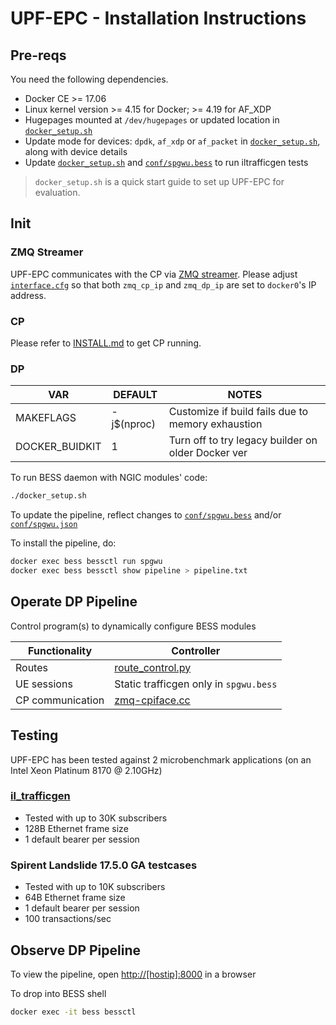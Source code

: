 <!--
SPDX-License-Identifier: Apache-2.0
Copyright(c) 2019 Intel Corporation
-->

# UPF-EPC - Installation Instructions

## Pre-reqs

You need the following dependencies.

* Docker CE >= 17.06
* Linux kernel version >= 4.15 for Docker; >= 4.19 for AF_XDP
* Hugepages mounted at `/dev/hugepages` or updated location in [`docker_setup.sh`](docker_setup.sh)
* Update mode for devices: `dpdk`, `af_xdp` or `af_packet` in [`docker_setup.sh`](docker_setup.sh),
    along with device details
* Update [`docker_setup.sh`](docker_setup.sh) and [`conf/spgwu.bess`](conf/spgwu.bess) to run iltrafficgen tests

>`docker_setup.sh` is a quick start guide to set up UPF-EPC for evaluation.

## Init

### ZMQ Streamer

UPF-EPC communicates with the CP via [ZMQ streamer](https://github.com/omec-project/ngic-rtc/blob/master/dev_scripts/start-ZMQ_Streamer.sh). Please adjust
[`interface.cfg`](https://github.com/omec-project/ngic-rtc/blob/master/config/interface.cfg) so that both `zmq_cp_ip` and `zmq_dp_ip` are set to `docker0`'s IP address.

### CP

Please refer to [INSTALL.md](https://github.com/omec-project/ngic-rtc/blob/master/INSTALL.MD) to get CP running.

### DP

| VAR            | DEFAULT    | NOTES                                              |
|----------------|------------|----------------------------------------------------|
| MAKEFLAGS      | -j$(nproc) | Customize if build fails due to memory exhaustion  |
| DOCKER_BUIDKIT |          1 | Turn off to try legacy builder on older Docker ver |

To run BESS daemon with NGIC modules' code:

```bash
./docker_setup.sh
```

To update the pipeline, reflect changes to [`conf/spgwu.bess`](conf/spgwu.bess)
and/or [`conf/spgwu.json`](conf/spgwu.json)

To install the pipeline, do:

```bash
docker exec bess bessctl run spgwu
docker exec bess bessctl show pipeline > pipeline.txt
```

## Operate DP Pipeline

Control program(s) to dynamically configure BESS modules

| Functionality | Controller |
|---------------|------------|
| Routes | [route_control.py](conf/route_control.py) |
| UE sessions | Static trafficgen only in `spgwu.bess` |
| CP communication | [zmq-cpiface.cc](cpiface/zmq-cpiface.cc) |

## Testing

UPF-EPC has been tested against 2 microbenchmark applications (on an Intel Xeon Platinum 8170 @ 2.10GHz)

### [il_trafficgen](https://github.com/omec-project/il_trafficgen)
<!-- Baseline performance of the dataplane is ~5 Mpps per CPU -->
* Tested with up to 30K subscribers
* 128B Ethernet frame size
* 1 default bearer per session

### Spirent Landslide 17.5.0 GA testcases

* Tested with up to 10K subscribers
* 64B Ethernet frame size
* 1 default bearer per session
* 100 transactions/sec

## Observe DP Pipeline

To view the pipeline, open [http://[hostip]:8000](http://[hostip]:8000)
in a browser

To drop into BESS shell

```bash
docker exec -it bess bessctl
```
